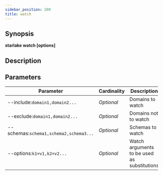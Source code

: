 ```yaml
---
sidebar_position: 200
title: watch
---
```



## Synopsis

**starlake watch [options]**

## Description


## Parameters

Parameter|Cardinality|Description
---|---|---
--include:`domain1,domain2...`|*Optional*|Domains to watch
--exclude:`domain1,domain2...`|*Optional*|Domains not to watch
--schemas:`schema1,schema2,schema3...`|*Optional*|Schemas to watch
--options:`k1=v1,k2=v2...`|*Optional*|Watch arguments to be used as substitutions

